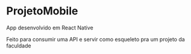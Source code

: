 # ProjetoMobile

App desenvolvido em React Native 

Feito para consumir uma API e servir como esqueleto pra um projeto da faculdade
